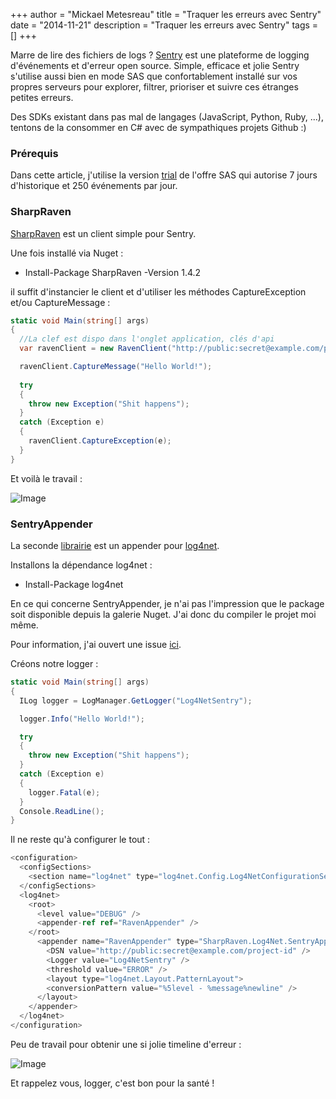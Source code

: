 +++
author = "Mickael Metesreau"
title = "Traquer les erreurs avec Sentry"
date = "2014-11-21"
description = "Traquer les erreurs avec Sentry"
tags = []
+++

Marre de lire des fichiers de logs ? [Sentry](https://getsentry.com) est une plateforme de logging d'événements et d'erreur open source. Simple, efficace et jolie Sentry s'utilise aussi bien en mode SAS que confortablement installé sur vos propres serveurs pour explorer, filtrer, prioriser et suivre ces étranges petites erreurs. 

Des SDKs existant dans pas mal de langages (JavaScript, Python, Ruby, ...), tentons de la consommer en C# avec de sympathiques projets Github :)

### Prérequis 

Dans cette article, j'utilise la version [trial](https://www.getsentry.com/pricing/) de l'offre SAS qui autorise 7 jours d'historique et 250 événements par jour.

### SharpRaven

[SharpRaven](https://github.com/getsentry/raven-csharp) est un client simple pour Sentry.

Une fois installé via Nuget :

- Install-Package SharpRaven -Version 1.4.2

il suffit d'instancier le client et d'utiliser les méthodes CaptureException et/ou CaptureMessage :

``` csharp
static void Main(string[] args)
{
  //La clef est dispo dans l'onglet application, clés d'api
  var ravenClient = new RavenClient("http://public:secret@example.com/project-id");

  ravenClient.CaptureMessage("Hello World!");
 
  try
  {
    throw new Exception("Shit happens");
  }
  catch (Exception e)
  {
    ravenClient.CaptureException(e);
  }
}
```

Et voilà le travail : 

![Image](/images/posts/traquer-les-erreurs-avec-sentry/image1.png)

### SentryAppender

La seconde [librairie](https://github.com/themotleyfool/SentryAppender) est un appender pour [log4net](http://logging.apache.org/log4net/).

Installons la dépendance log4net :

- Install-Package log4net

En ce qui concerne SentryAppender, je n'ai pas l'impression que le package soit disponible depuis la galerie Nuget. J'ai donc du compiler le projet moi même.

Pour information, j'ai ouvert une issue [ici](https://github.com/themotleyfool/SentryAppender/issues/2).

Créons notre logger :

``` csharp
static void Main(string[] args)
{
  ILog logger = LogManager.GetLogger("Log4NetSentry");

  logger.Info("Hello World!");

  try
  {
    throw new Exception("Shit happens");
  }
  catch (Exception e)
  {
    logger.Fatal(e);
  }
  Console.ReadLine();
}
```

Il ne reste qu'à configurer le tout :

``` csharp
<configuration>
  <configSections>
    <section name="log4net" type="log4net.Config.Log4NetConfigurationSectionHandler, log4net"/>
  </configSections>
  <log4net>
    <root>
      <level value="DEBUG" />
      <appender-ref ref="RavenAppender" />
    </root>
      <appender name="RavenAppender" type="SharpRaven.Log4Net.SentryAppender, SharpRaven.Log4Net">
        <DSN value="http://public:secret@example.com/project-id" />
        <Logger value="Log4NetSentry" />
        <threshold value="ERROR" />
        <layout type="log4net.Layout.PatternLayout">
        <conversionPattern value="%5level - %message%newline" />
      </layout>
    </appender>
  </log4net>
</configuration>

```

Peu de travail pour obtenir une si jolie timeline d'erreur :

![Image](/images/posts/traquer-les-erreurs-avec-sentry/image2.png)

Et rappelez vous, logger, c'est bon pour la santé !
